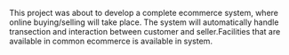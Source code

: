 This project was about to develop a complete ecommerce system, where online buying/selling will take place. The system will automatically handle transection and interaction between customer and seller.Facilities that are available in common ecommerce is available in system.
